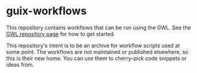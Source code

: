 guix-workflows
==============

This repository contains workflows that can be run using the GWL.
See the [GWL repository page](https://www.guixwl.org) for how to
get started.

This repository's intent is to be an archive for workflow scripts used
at some point.  The workflows are not maintained or published elsewhere,
so this is their new home.  You can use them to cherry-pick code snippets
or ideas from.

